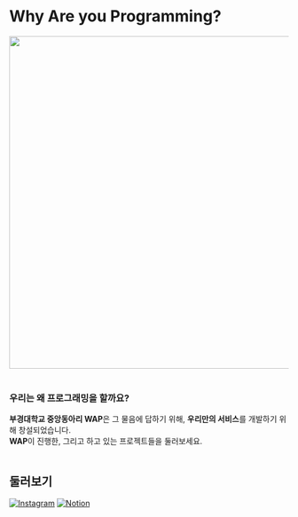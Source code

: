 # Why Are you Programming?

<div align="center">
<img src="https://user-images.githubusercontent.com/75781414/208727312-52832ff7-265d-47ca-8021-efc267767c83.gif" width="600"/>
</div>

<br>

### 우리는 왜 프로그래밍을 할까요?
<strong>부경대학교 중앙동아리 WAP</strong>은 그 물음에 답하기 위해, <strong>우리만의 서비스</strong>를 개발하기 위해 창설되었습니다.
<br>
<strong>WAP</strong>이 진행한, 그리고 하고 있는 프로젝트들을 둘러보세요.
<br><br>

## 둘러보기
<div>
  <a href="https://www.instagram.com/pknu_wap/"><img alt="Instagram" src="https://img.shields.io/badge/WAP 인스타그램-0?&style=for-the-badge&logo=instagram&logoColor=FFFFFF&color=E4405F"/></a>
  <a href="https://lightning-winter-222.notion.site/About-WAP-d0f17eecc7ac4957a0bfc7efaa8caa15"><img alt="Notion" src="https://img.shields.io/badge/WAP 노션-0?&style=for-the-badge&logo=notion&logoColor=FFFFFF&color=000000"/></a><br>
</div>

<!--

**Here are some ideas to get you started:**

🙋‍♀️ A short introduction - what is your organization all about?
🌈 Contribution guidelines - how can the community get involved?
👩‍💻 Useful resources - where can the community find your docs? Is there anything else the community should know?
🍿 Fun facts - what does your team eat for breakfast?
🧙 Remember, you can do mighty things with the power of [Markdown](https://docs.github.com/github/writing-on-github/getting-started-with-writing-and-formatting-on-github/basic-writing-and-formatting-syntax)
-->
